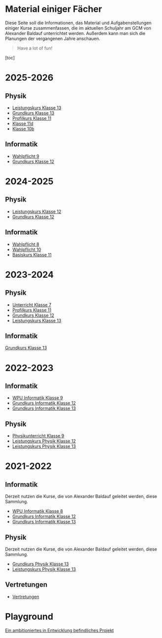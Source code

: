 Material einiger Fächer
=========================

Diese Seite soll die Informationen, das Material und Aufgabenstellungen einiger Kurse zusammenfassen, die im aktuellen Schuljahr am GCM von Alexander Baldauf unterrichtet werden. Außerdem kann man sich die Planungen der vergangenen Jahre anschauen.

> Have a lot of fun!

[toc]

# 2025-2026

## Physik

* [Leistungskurs Klasse 13](2026/physik/lk13/)
* [Grundkurs Klasse 13](2026/physik/gk13/)
* [Profilkurs Klasse 11](2026/physik/pk11/)
* [Klasse 11d](2026/physik/11d/)
* [Klasse 10b](2026/physik/10b/)

## Informatik

* [Wahlpflicht 9](2026/informatik/wpu9/)
* [Grundkurs Klasse 12](2026/informatik/gk12/)

# 2024-2025

## Physik

* [Leistungskurs Klasse 12](2025/physik/lk12/)
* [Grundkurs Klasse 12](2025/physik/gk12/)

## Informatik

* [Wahlpflicht 8](2025/informatik/wpu8/)
* [Wahlpflicht 10](2025/informatik/wpu10/)
* [Basiskurs Klasse 11](2025/informatik/bk11/)


# 2023-2024

## Physik

* [Unterricht Klasse 7](2024/physik/7/)
* [Profilkurs Klasse 11](2024/physik/pk11/)
* [Grundkurs Klasse 12](2024/physik/gk12/)
* [Leistungskurs Klasse 13](2024/physik/lk13/)

## Informatik

[Grundkurs Klasse 13](2024/informatik/gk13/)

# 2022-2023

## Informatik

* [WPU Informatik Klasse 9](2023/informatik/wpu9/)
* [Grundkurs Informatik Klasse 12](2023/informatik/gk12/)
* [Grundkurs Informatik Klasse 13](2023/informatik/gk13/)

## Physik

* [Physikunterricht Klasse 9](2023/physik/ph9/)
* [Leistungskurs Physik Klasse 12](2023/physik/lk12/)
* [Leistungskurs Physik Klasse 13](2023/physik/lk13/)

# 2021-2022

## Informatik

Derzeit nutzen die Kurse, die von Alexander Baldauf geleitet werden, diese Sammlung.

* [WPU Informatik Klasse 8](2022/informatik/wpu8/)
* [Grundkurs Informatik Klasse 12](2022/informatik/gk12/)
* [Grundkurs Informatik Klasse 13](2022/informatik/gk13/)

## Physik

Derzeit nutzen die Kurse, die von Alexander Baldauf geleitet werden, diese Sammlung.

* [Grundkurs Physik Klasse 13](2022/physik/gk13/)
* [Leistungskurs Physik Klasse 13](2022/physik/lk13/)

## Vertretungen

* [Vertretungen](2022/vertretungen/)


# Playground

[Ein ambitioniertes in Entwicklung befindliches Projekt](https://gruener-campus-malchow.github.io/fbi/playground.html)
